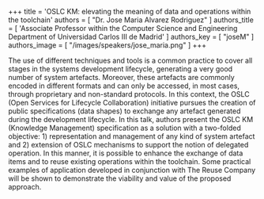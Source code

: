 +++
title = 'OSLC KM: elevating the meaning of data and operations within the toolchain'
authors = [
  "Dr. Jose Maria Alvarez Rodriguez"
]
authors_title = [
  'Associate Professor within the Computer Science and Engineering Department of Universidad Carlos III de Madrid'
]
authors_key = [
  "joseM"
]
authors_image = [
  "/images/speakers/jose_maria.png"
]
+++

The use of different techniques and tools is a common practice to cover all stages in the systems development lifecycle, generating a very good number of system artefacts. Moreover, these artefacts are commonly encoded in different formats and can only be accessed, in most cases, through proprietary and non-standard protocols. In this context, the OSLC (Open Services for Lifecycle Collaboration) initiative pursues the creation of public specifications (data shapes) to exchange any artefact generated during the development lifecycle. In this talk, authors present the OSLC KM (Knowledge Management) specification as a solution with a two-folded objective: 1) representation and management of any kind of system artefact and 2) extension of OSLC mechanisms to support the notion of delegated operation. In this manner, it is possible to enhance the exchange of data items and to reuse existing operations within the toolchain. Some practical examples of application developed in conjunction with The Reuse Company will be shown to demonstrate the viability and value of the proposed approach.